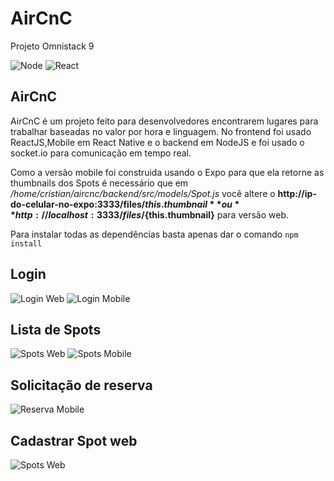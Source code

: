 
# AirCnC
Projeto Omnistack 9

![Node](https://img.shields.io/badge/node-10.15.2-green) 
![React](https://img.shields.io/badge/react-16.10.1-blue)

## AirCnC

AirCnC é um projeto feito para desenvolvedores encontrarem lugares para trabalhar baseadas no valor por hora e linguagem.
No frontend foi usado ReactJS,Mobile em React Native e o backend em NodeJS e foi usado o socket.io para comunicação em tempo real.

Como a versão mobile foi construida usando o Expo para que ela retorne as thumbnails dos Spots é necessário que em */home/cristian/aircnc/backend/src/models/Spot.js* você altere o **http://ip-do-celular-no-expo:3333/files/${this.thumbnail}** ou **http://localhost:3333/files/${this.thumbnail}** para versão web.

Para instalar todas as dependências basta apenas dar o comando  `npm install`
## Login 

![Login Web](/images/login-web.png) 
![Login Mobile](/images/login-mobile-new.jpeg)

## Lista de Spots

![Spots Web](/images/list-web.png) 
![Spots Mobile](/images/List-mobile.jpeg) 

## Solicitação de reserva 

![Reserva Mobile](/images/reserva-mobile.jpeg)

## Cadastrar Spot web

![Spots Web](/images/cadastrar-spot-web.png) 

